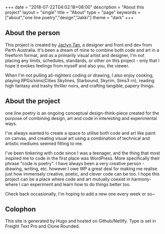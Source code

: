 +++
date = "2018-07-22T04:02:18+08:00"
description = "About this project"
layout = "single"
title = "About"
type = "page"
keywords =["about","one line poetry","design","Jakki"]
theme = "dark"
+++


## About the person

This project is created by [Jaclyn Tan](http://jaclyntan.com), a designer and front end dev from Perth Australia. It's been a dream of mine to combine both code and art in a freeform format, and as a primarily visual artist and designer, I'm not placing any limits, schedules, standards, or other on this project - only that I hope it evokes feelings from myself and also you, the viewer.

When I'm not pulling all-nighters coding or drawing, I also enjoy cooking, playing RPGs/sims(Cities Skylines, Starbound, Skyrim, Sims3 rn), reading high fantasy and trashy thriller noirs, and crafting tangible, papery things. 

## About the project

one line poetry is an ongoing conceptual design-think-piece created for the purpose of combining design, art and code in interesting and experimental ways. 

I've always wanted to create a space to utilise both code and art like paint on canvas, and creating visual art using a combination of technical and artistic mediums seemed fitting to me.

I've been tinkering with code since I was a teenager, and the thing that most inspired me to code in the first place was WordPress. More specifically their phrase "code is poetry". I have always been a very creative person - drawing, writing, etc. however I owe WP a great deal for making me realise just how immensely creative, poetic, and clever code can be too. I hope this project can be a place where code and art mutually coexist in harmony- where I can experiment and learn how to do things better too.



Check back occasionally, I'm hoping to add a new one every week or so~

## Colophon
This site is generated by Hugo and hosted on Github/Netlify. Type is set in Freight Text Pro and Clone Rounded.